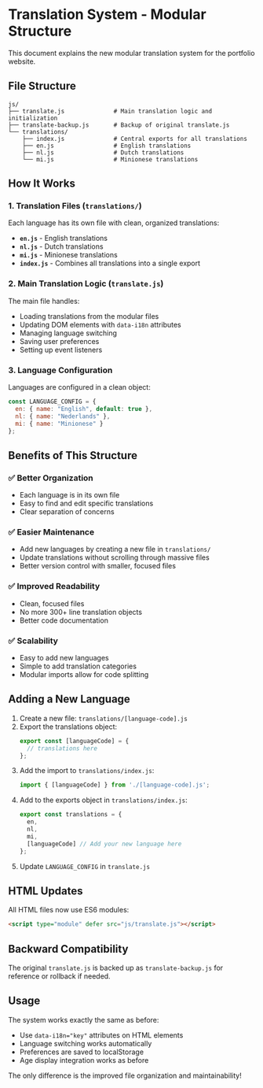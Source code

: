 # Translation System - Modular Structure

This document explains the new modular translation system for the portfolio website.

## File Structure

```
js/
├── translate.js              # Main translation logic and initialization
├── translate-backup.js       # Backup of original translate.js
└── translations/
    ├── index.js              # Central exports for all translations
    ├── en.js                 # English translations
    ├── nl.js                 # Dutch translations
    └── mi.js                 # Minionese translations
```

## How It Works

### 1. Translation Files (`translations/`)
Each language has its own file with clean, organized translations:

- **`en.js`** - English translations
- **`nl.js`** - Dutch translations  
- **`mi.js`** - Minionese translations
- **`index.js`** - Combines all translations into a single export

### 2. Main Translation Logic (`translate.js`)
The main file handles:
- Loading translations from the modular files
- Updating DOM elements with `data-i18n` attributes
- Managing language switching
- Saving user preferences
- Setting up event listeners

### 3. Language Configuration
Languages are configured in a clean object:
```javascript
const LANGUAGE_CONFIG = {
  en: { name: "English", default: true },
  nl: { name: "Nederlands" },
  mi: { name: "Minionese" }
};
```

## Benefits of This Structure

### ✅ **Better Organization**
- Each language is in its own file
- Easy to find and edit specific translations
- Clear separation of concerns

### ✅ **Easier Maintenance**
- Add new languages by creating a new file in `translations/`
- Update translations without scrolling through massive files
- Better version control with smaller, focused files

### ✅ **Improved Readability**
- Clean, focused files
- No more 300+ line translation objects
- Better code documentation

### ✅ **Scalability**
- Easy to add new languages
- Simple to add translation categories
- Modular imports allow for code splitting

## Adding a New Language

1. Create a new file: `translations/[language-code].js`
2. Export the translations object:
   ```javascript
   export const [languageCode] = {
     // translations here
   };
   ```
3. Add the import to `translations/index.js`:
   ```javascript
   import { [languageCode] } from './[language-code].js';
   ```
4. Add to the exports object in `translations/index.js`:
   ```javascript
   export const translations = {
     en,
     nl,
     mi,
     [languageCode] // Add your new language here
   };
   ```
5. Update `LANGUAGE_CONFIG` in `translate.js`

## HTML Updates

All HTML files now use ES6 modules:
```html
<script type="module" defer src="js/translate.js"></script>
```

## Backward Compatibility

The original `translate.js` is backed up as `translate-backup.js` for reference or rollback if needed.

## Usage

The system works exactly the same as before:
- Use `data-i18n="key"` attributes on HTML elements
- Language switching works automatically
- Preferences are saved to localStorage
- Age display integration works as before

The only difference is the improved file organization and maintainability!
